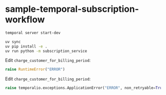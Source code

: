 # sample-temporal-subscription-workflow

```bash
temporal server start-dev
```

```bash
uv sync
uv pip install -e .
uv run python -m subscription_service
```

Edit `charge_customer_for_billing_period`: 
```python
raise RuntimeError("ERROR")
```

Edit `charge_customer_for_billing_period`:
```python
raise temporalio.exceptions.ApplicationError("ERROR", non_retryable=True)
```